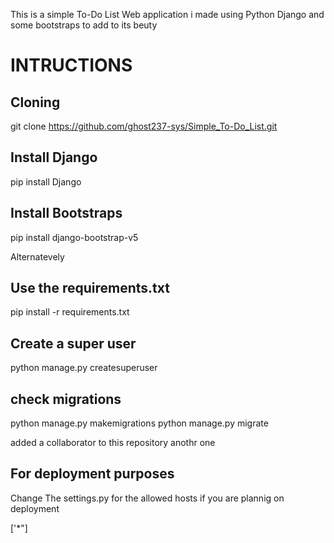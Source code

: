 This is a simple To-Do List Web application i made using Python Django and some bootstraps to add to its beuty

# INTRUCTIONS

## Cloning
git clone https://github.com/ghost237-sys/Simple_To-Do_List.git

## Install Django
pip install Django


## Install Bootstraps
pip install django-bootstrap-v5

Alternatevely 
## Use the requirements.txt
pip install -r requirements.txt

## Create a super user
python manage.py createsuperuser

## check migrations

python manage.py makemigrations
python manage.py migrate


added a collaborator to this repository
anothr one 

## For deployment purposes
Change The settings.py for the allowed hosts if you are plannig on deployment


['*"]


